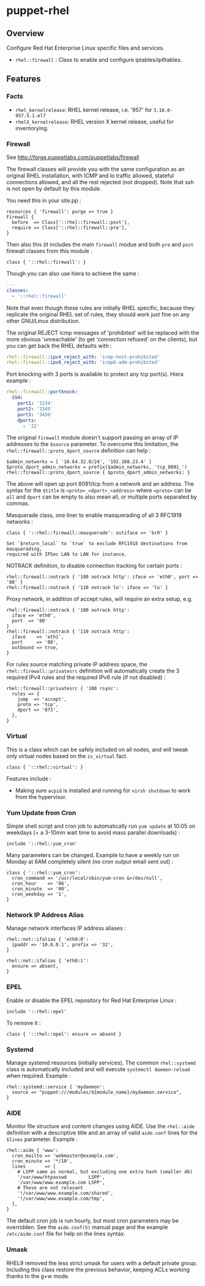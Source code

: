 # puppet-rhel

## Overview

Configure Red Hat Enterprise Linux specific files and services.

* `rhel::firewall` : Class to enable and configure iptables/ip6tables.

## Features

### Facts

* `rhel_kernelrelease`: RHEL kernel release, i.e. '957' for `3.10.0-957.5.1.el7`
* `rhelX_kernelrelease`: RHEL version X kernel release, useful for inventorying.

### Firewall

See http://forge.puppetlabs.com/puppetlabs/firewall

The firewall classes will provide you with the same configuration as an
original RHEL installation, with ICMP and lo traffic allowed, stateful
connections allowed, and all the rest rejected (not dropped). Note that ssh
is not open by default by this module.

You need this in your site.pp :

```puppet
resources { 'firewall': purge => true }
Firewall {
  before  => Class['::rhel::firewall::post'],
  require => Class['::rhel::firewall::pre'],
}
```

Then also this (it includes the main `firewall` modue and both `pre` and `post`
firewall classes from this module :

```puppet
class { '::rhel::firewall': }
```

Though you can also use hiera to achieve the same :

```yaml
---
classes:
  - '::rhel::firewall'
```

Note that even though these rules are initially RHEL specific, because they
replicate the original RHEL set of rules, they should work just fine on any
other GNU/Linux distribution.

The original REJECT icmp messages of 'prohibited' will be replaced with the
more obvious 'unreachable' (to get 'connection refused' on the clients), but
you can get back the RHEL defaults with :

```yaml
rhel::firewall::ipv4_reject_with: 'icmp-host-prohibited'
rhel::firewall::ipv6_reject_with: 'icmp6-adm-prohibited'
```

Port knocking with 3 ports is available to protect any tcp port(s).
Hiera example :

```yaml
rhel::firewall::portknock:
  SSH:
    port1: '1234'
    port2: '2345'
    port3: '3456'
    dports:
      - '22'
```

The original `firewall` module doesn't support passing an array of IP addresses
to the `$source` parameter. To overcome this limitation, the
`rhel::firewall::proto_dport_source` definition can help :

```puppet
$admin_networks = [ '10.64.32.0/24', '192.168.23.4' ]
$proto_dport_admin_networks = prefix($admin_networks, 'tcp_8091_')
rhel::firewall::proto_dport_source { $proto_dport_admin_networks: }
```

The above will open up port 8091/tcp from a network and an address. The syntax
for the `$title` is `<proto>_<dport>_<address>` where `<proto>` can be `all`
and `dport` can be empty to also mean all, or multiple ports separated by
commas.

Masquerade class, one liner to enable masquerading of all 3 RFC1918 networks :

```puppet
class { '::rhel::firewall::masquerade': outiface => 'br0' }

Set `$return_local` to `true` to exclude RFC1918 destinations from masquarading,
required with IPSec LAN to LAN for instance.

```

NOTRACK definition, to disable connection tracking for certain ports :

```
rhel::firewall::notrack { '100 notrack http': iface => 'eth0', port => '80' }
rhel::firewall::notrack { '110 notrack lo': iface => 'lo' }
```

Proxy network, in addition of accept rules, will require an extra setup, e.g.
```
rhel::firewall::notrack { '100 notrack http':
  iface => 'eth0',
  port  => '80'
}
rhel::firewall::notrack { '110 notrack http':
  iface    => 'eth1',
  port     => '80',
  outbound => true,
}
```

For rules source matching private IP address space, the
`rhel::firewall::privatesrc` definition will automatically create the 3
required IPv4 rules and the required IPv6 rule (if not disabled) :

```
rhel::firewall::privatesrc { '100 rsync':
  rules => {
    jump  => 'accept',
    proto => 'tcp',
    dport => '873',
  },
}
```

### Virtual

This is a class which can be safely included on all nodes, and will tweak only
virtual nodes based on the `is_virtual` fact.

```puppet
class { '::rhel::virtual': }
```

Features include :
* Making sure `acpid` is installed and running for `virsh shutdown` to work from the
  hypervisor.

### Yum Update from Cron

Simple shell script and cron job to automatically run `yum update` at 10:05 on
weekdays (+ a 3-10min wait time to avoid mass parallel downloads) :

```puppet
include '::rhel::yum_cron'
```

Many parameters can be changed. Example to have a weekly run on Monday at 6AM
completely silent (no cron output email sent out) :

```puppet
class { '::rhel::yum_cron':
  cron_command => '/usr/local/sbin/yum-cron &>/dev/null',
  cron_hour    => '06',
  cron_minute  => '00',
  cron_weekday => '1',
}
```

### Network IP Address Alias

Manage network interfaces IP address aliases :

```puppet
rhel::net::ifalias { 'eth0:0':
  ipaddr => '10.0.0.1', prefix => '32',
}
```

```puppet
rhel::net::ifalias { 'eth0:1':
  ensure => absent,
}
```

### EPEL

Enable or disable the EPEL repository for Red Hat Enterprise Linux :

```puppet
include '::rhel::epel'
```

To remove it :
```puppet
class { '::rhel::epel': ensure => absent }
```

### Systemd

Manage systemd resources (initially services). The common `rhel::systemd` class
is automatically included and will execute `systemctl daemon-reload` when
required. Example :

```puppet
rhel::systemd::service { 'mydaemon':
  source => "puppet:///modules/${module_name}/mydaemon.service",
}
```

### AIDE

Monitor file structure and content changes using AIDE. Use the `rhel::aide`
definition with a descriptive title and an array of valid `aide.conf` lines
for the `$lines` parameter. Example :

```puppet
rhel::aide { 'www':
  cron_mailto => 'webmaster@example.com',
  cron_minute => '*/10',
  lines       => [
    # LSPP same as normal, but excluding one extra hash (smaller db)
    '/var/www/htpasswd        LSPP',
    '/var/www/www.example.com LSPP',
    # These are not relevant
    '!/var/www/www.example.com/shared',
    '!/var/www/www.example.com/tmp',
  ],
}
```

The default cron job is run hourly, but most cron parameters may be overridden.
See the `aide.conf(5)` manual page and the example `/etc/aide.conf` file for
help on the lines syntax.

### Umask

RHEL9 removed the less strict umask for users with a default private group.
Including this class restore the previous behavior, keeping ACLs working
thanks to the g+w mode.

